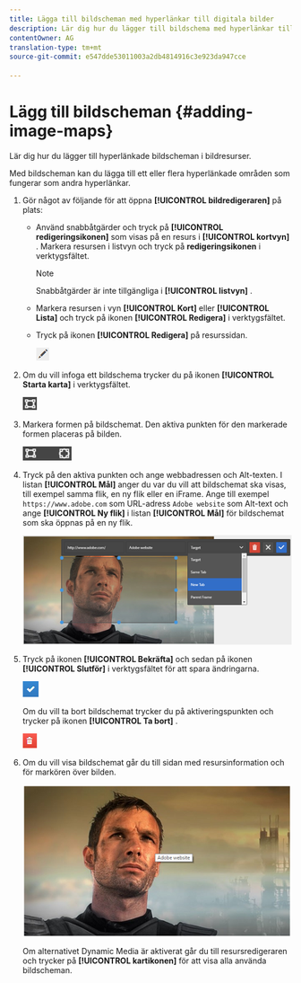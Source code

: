 ```yaml
---
title: Lägga till bildscheman med hyperlänkar till digitala bilder
description: Lär dig hur du lägger till bildschema med hyperlänkar till en bild.
contentOwner: AG
translation-type: tm+mt
source-git-commit: e547dde53011003a2db4814916c3e923da947cce

---
```



# Lägg till bildscheman {#adding-image-maps}

Lär dig hur du lägger till hyperlänkade bildscheman i bildresurser.

Med bildscheman kan du lägga till ett eller flera hyperlänkade områden som fungerar som andra hyperlänkar.

1. Gör något av följande för att öppna **[!UICONTROL bildredigeraren]** på plats:

   * Använd snabbåtgärder och tryck på **[!UICONTROL redigeringsikonen]** som visas på en resurs i **[!UICONTROL kortvyn]** . Markera resursen i listvyn och tryck på **redigeringsikonen** i verktygsfältet.

      >[!NOTE]
      >
      >Snabbåtgärder är inte tillgängliga i **[!UICONTROL listvyn]** .

   * Markera resursen i vyn **[!UICONTROL Kort]** eller **[!UICONTROL Lista]** och tryck på ikonen **[!UICONTROL Redigera]** i verktygsfältet.
   * Tryck på ikonen **[!UICONTROL Redigera]** på resurssidan.

      ![chlimage_1-420](assets/chlimage_1-420.png)

1. Om du vill infoga ett bildschema trycker du på ikonen **[!UICONTROL Starta karta]** i verktygsfältet.

   ![chlimage_1-421](assets/chlimage_1-421.png)

1. Markera formen på bildschemat. Den aktiva punkten för den markerade formen placeras på bilden.

   ![chlimage_1-422](assets/chlimage_1-422.png)

1. Tryck på den aktiva punkten och ange webbadressen och Alt-texten. I listan **[!UICONTROL Mål]** anger du var du vill att bildschemat ska visas, till exempel samma flik, en ny flik eller en iFrame. Ange till exempel `https://www.adobe.com` som URL-adress `Adobe website` som Alt-text och ange **[!UICONTROL Ny flik]** i listan **[!UICONTROL Mål]** för bildschemat som ska öppnas på en ny flik.

   ![chlimage_1-423](assets/chlimage_1-423.png)

1. Tryck på ikonen **[!UICONTROL Bekräfta]** och sedan på ikonen **[!UICONTROL Slutför]** i verktygsfältet för att spara ändringarna.

   ![chlimage_1-424](assets/chlimage_1-424.png)

   Om du vill ta bort bildschemat trycker du på aktiveringspunkten och trycker på ikonen **[!UICONTROL Ta bort]** .

   ![chlimage_1-425](assets/chlimage_1-425.png)

1. Om du vill visa bildschemat går du till sidan med resursinformation och för markören över bilden.

   ![chlimage_1-426](assets/chlimage_1-426.png)

   Om alternativet Dynamic Media är aktiverat går du till resursredigeraren och trycker på **[!UICONTROL kartikonen]** för att visa alla använda bildscheman.
